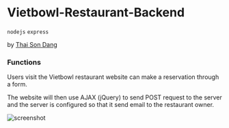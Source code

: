 # Vietbowl-Restaurant-Backend

`nodejs` `express`

by [Thai Son Dang](https://github.com/thaisonbk57)

### Functions

Users visit the Vietbowl restaurant website can make a reservation through a form.

The website will then use AJAX (jQuery) to send POST request to the server and the server is configured so that it send email to the restaurant owner.

![screenshot](./screenshot.jpg)
